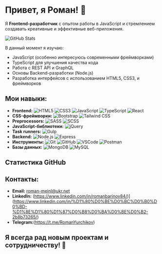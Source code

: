 # Привет, я Роман! 👋

Я **Frontend-разработчик** с опытом работы в JavaScript и стремлением создавать креативные и эффективные веб-приложения.

![GitHub Stats](https://github-readme-stats.vercel.app/api?username=romanbarinov84&show_icons=true&theme=radical)

В данный момент я изучаю:
- JavaScript (особенно интересуюсь современными фреймворками)
- TypeScript для улучшения качества кода
- Работа с REST API и GraphQL
- Основы Backend-разработки (Node.js)
- Разработка интерфейсов с использованием HTML5, CSS3, и фреймворков

## Мои навыки:
- **Frontend:** ![HTML5](https://img.shields.io/badge/HTML5-E34F26?style=flat-square&logo=html5&logoColor=white) ![CSS3](https://img.shields.io/badge/CSS3-1572B6?style=flat-square&logo=css3&logoColor=white) ![JavaScript](https://img.shields.io/badge/JavaScript-F7DF1E?style=flat-square&logo=javascript&logoColor=black) ![TypeScript](https://img.shields.io/badge/TypeScript-3178C6?style=flat-square&logo=typescript&logoColor=white) ![React](https://img.shields.io/badge/React-61DAFB?style=flat-square&logo=react&logoColor=black)
- **CSS-фреймворки:** ![Bootstrap](https://img.shields.io/badge/Bootstrap-563D7C?style=flat-square&logo=bootstrap&logoColor=white) ![Tailwind CSS](https://img.shields.io/badge/Tailwind%20CSS-38B2AC?style=flat-square&logo=tailwind-css&logoColor=white)
- **Preprocessors:** ![SASS](https://img.shields.io/badge/SASS-CC6699?style=flat-square&logo=sass&logoColor=white) ![SCSS](https://img.shields.io/badge/SCSS-CC6699?style=flat-square&logo=sass&logoColor=white)
- **JavaScript-библиотеки:** ![jQuery](https://img.shields.io/badge/jQuery-0769AD?style=flat-square&logo=jquery&logoColor=white)
- **Task runners:** ![Gulp](https://img.shields.io/badge/Gulp-CF4647?style=flat-square&logo=gulp&logoColor=white)
- **Backend:** ![Node.js](https://img.shields.io/badge/Node.js-339933?style=flat-square&logo=node.js&logoColor=white) ![Express](https://img.shields.io/badge/Express-000000?style=flat-square&logo=express&logoColor=white)
- **Инструменты:** ![Git](https://img.shields.io/badge/Git-F05032?style=flat-square&logo=git&logoColor=white) ![GitHub](https://img.shields.io/badge/GitHub-181717?style=flat-square&logo=github&logoColor=white) ![VSCode](https://img.shields.io/badge/VSCode-0078D4?style=flat-square&logo=visual-studio-code&logoColor=white) ![Postman](https://img.shields.io/badge/Postman-FF6C37?style=flat-square&logo=postman&logoColor=white)
- **Базы данных:** ![MongoDB](https://img.shields.io/badge/MongoDB-47A248?style=flat-square&logo=mongodb&logoColor=white) ![MySQL](https://img.shields.io/badge/MySQL-4479A1?style=flat-square&logo=mysql&logoColor=white)


## Статистика GitHub





## Контакты:
- **Email:** roman-meinl@ukr.net
- **LinkedIn:** (https://www.linkedin.com/in/romanbarinov84/)](https://www.linkedin.com/in/%D1%80%D0%BE%D0%BC%D0%B0%D0%BD-%D1%8E%D1%80%D1%87%D0%B8%D0%BA%D0%BE%D0%B2-2b8b73265/)
- **Telegram:**(https://t.me/RomanYurchikov)

## Я всегда рад новым проектам и сотрудничеству! 🚀

